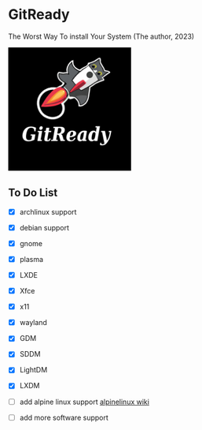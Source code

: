 # GitReady 
The Worst Way To install Your System (The author, 2023)


<img src="https://github.com/TamirRothschild/gitready/blob/main/the%20cat%20photo1.1.jpeg" alt="its a cat with a rocket and stuff " width="250" height="250"/>

## To Do List

- [x] archlinux support
- [x] debian support
- [x] gnome 
- [x] plasma 
- [x] LXDE 
- [x] Xfce
- [x] x11
- [x] wayland 
- [x] GDM 
- [x] SDDM
- [x] LightDM
- [x] LXDM
- [ ] add alpine linux support <a href="wiki.alpinelinux.org">alpinelinux wiki</a>

- [ ] add more software support
